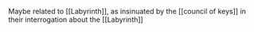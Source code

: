 Maybe related to [[Labyrinth]], as insinuated by the [[council of keys]] in their interrogation about the [[Labyrinth]] 